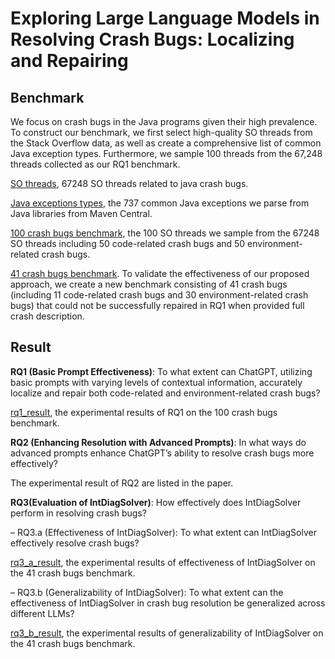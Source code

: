 # Exploring Large Language Models in Resolving Crash Bugs: Localizing and Repairing

## Benchmark

We focus on crash bugs in the Java programs given their high prevalence. To construct our benchmark, we first select high-quality SO threads from the Stack Overflow data, as well as create a comprehensive list of common Java exception types. Furthermore, we sample 100 threads from the 67,248 threads collected as our RQ1 benchmark.

[SO threads](https://github.com/ChatGPT4CraDiag/ChatGPT4CraDiag.github.io/blob/main/Benchmark/all_final_exception_post_info.json), 67248 SO threads related to java crash bugs.

[Java exceptions types](https://github.com/ChatGPT4CraDiag/ChatGPT4CraDiag.github.io/blob/main/Benchmark/Java_exception_type_set_with_size.json), the 737 common Java exceptions we parse from Java libraries from Maven Central. 

[100 crash bugs benchmark](https://github.com/ChatGPT4CraDiag/ChatGPT4CraDiag.github.io/blob/main/Benchmark/all_final_exception_post_info.json/benchmark_100.json), the 100 SO threads we sample from the 67248 SO threads including 50 code-related crash bugs and 50 environment-related crash bugs.

[41 crash bugs benchmark](https://github.com/ChatGPT4CraDiag/ChatGPT4CraDiag.github.io/blob/main/Benchmark/all_final_exception_post_info.json/benchmark_41.json). To validate the effectiveness of our proposed approach, we create a new benchmark consisting of 41 crash bugs (including 11 code-related crash bugs and 30 environment-related crash bugs) that could not be successfully repaired in RQ1 when provided full crash description.

## Result

**RQ1 (Basic Prompt Effectiveness)**: To what extent can ChatGPT, utilizing basic prompts with varying levels of contextual information, accurately localize and repair both code-related and environment-related crash bugs?

[rq1_result](https://github.com/ChatGPT4CraDiag/ChatGPT4CraDiag.github.io/blob/main/Result/rq1_result.json), the experimental results of RQ1 on the 100 crash bugs benchmark.

**RQ2 (Enhancing Resolution with Advanced Prompts)**: In what ways do advanced prompts enhance ChatGPT’s ability to resolve crash bugs more effectively?

The experimental result of RQ2 are listed in the paper.

**RQ3(Evaluation of IntDiagSolver)**: How effectively does IntDiagSolver perform in resolving crash bugs?

– RQ3.a (Effectiveness of IntDiagSolver): To what extent can IntDiagSolver effectively resolve crash bugs?

[rq3_a_result](https://github.com/ChatGPT4CraDiag/ChatGPT4CraDiag.github.io/blob/main/Result/rq3_a_result.json), the experimental results of effectiveness of IntDiagSolver on the 41 crash bugs benchmark.

– RQ3.b (Generalizability of IntDiagSolver): To what extent can the effectiveness of IntDiagSolver in crash bug resolution be generalized across different LLMs?

[rq3_b_result](https://github.com/ChatGPT4CraDiag/ChatGPT4CraDiag.github.io/blob/main/Result/rq3_b_result), the experimental results of generalizability of IntDiagSolver on the 41 crash bugs benchmark.
